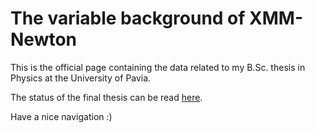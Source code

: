 # The variable background of XMM-Newton

This is the official page containing the data related to my B.Sc. thesis in Physics at the University of Pavia.

The status of the final thesis can be read [here](https://it.overleaf.com/read/qzyvtnfmqtqr).

Have a nice navigation :)